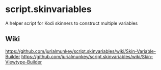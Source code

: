 # script.skinvariables
A helper script for Kodi skinners to construct multiple variables

## Wiki
https://github.com/jurialmunkey/script.skinvariables/wiki/Skin-Variable-Builder
https://github.com/jurialmunkey/script.skinvariables/wiki/Skin-Viewtype-Builder

